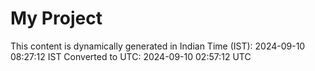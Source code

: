 # My Project

This content is dynamically generated in Indian Time (IST): 2024-09-10 08:27:12 IST
Converted to UTC: 2024-09-10 02:57:12 UTC
